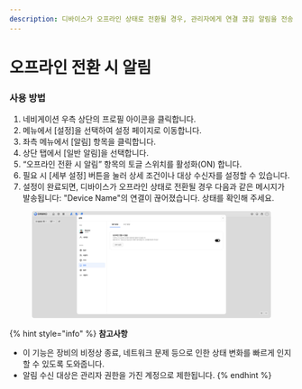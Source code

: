 ```yaml
---
description: 디바이스가 오프라인 상태로 전환될 경우, 관리자에게 연결 끊김 알림을 전송하여 이상 상황을 신속하게 감지할 수 있는 기능입니다.
---
```


# 오프라인 전환 시 알림

### 사용 방법

1. 네비게이션 우측 상단의 프로필 아이콘을 클릭합니다.
2. 메뉴에서 \[설정]을 선택하여 설정 페이지로 이동합니다.
3. 좌측 메뉴에서 \[알림] 항목을 클릭합니다.
4. 상단 탭에서 \[일반 알림]을 선택합니다.
5. “오프라인 전환 시 알림” 항목의 토글 스위치를 활성화(ON) 합니다.
6. 필요 시 \[세부 설정] 버튼을 눌러 상세 조건이나 대상 수신자를 설정할 수 있습니다.
7. 설정이 완료되면, 디바이스가 오프라인 상태로 전환될 경우 다음과 같은 메시지가 발송됩니다: "Device Name"의 연결이 끊어졌습니다. 상태를 확인해 주세요.

<figure><img src="../../.gitbook/assets/alarm - 1.png" alt=""><figcaption></figcaption></figure>

{% hint style="info" %}
**참고사항**

* 이 기능은 장비의 비정상 종료, 네트워크 문제 등으로 인한 상태 변화를 빠르게 인지할 수 있도록 도와줍니다.
* 알림 수신 대상은 관리자 권한을 가진 계정으로 제한됩니다.
{% endhint %}
